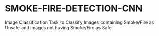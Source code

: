 # SMOKE-FIRE-DETECTION-CNN
Image Classification Task to Classify Images containing Smoke/Fire as Unsafe and Images not having Smoke/Fire as Safe
